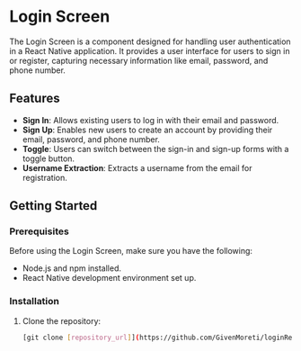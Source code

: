 # Login Screen

The Login Screen is a component designed for handling user authentication in a React Native application. It provides a user interface for users to sign in or register, capturing necessary information like email, password, and phone number.

## Features

- **Sign In**: Allows existing users to log in with their email and password.
- **Sign Up**: Enables new users to create an account by providing their email, password, and phone number.
- **Toggle**: Users can switch between the sign-in and sign-up forms with a toggle button.
- **Username Extraction**: Extracts a username from the email for registration.

## Getting Started

### Prerequisites

Before using the Login Screen, make sure you have the following:

- Node.js and npm installed.
- React Native development environment set up.

### Installation

1. Clone the repository:

   ```bash
   [git clone [repository_url]](https://github.com/GivenMoreti/loginRegisterFormCustom)
